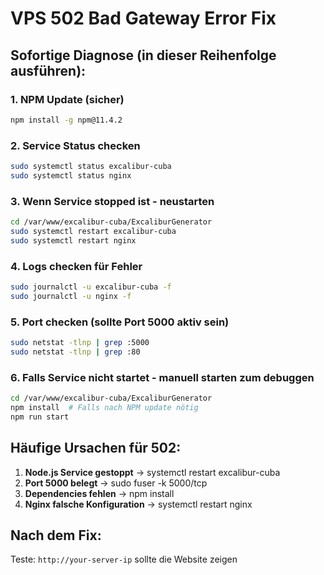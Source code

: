 # VPS 502 Bad Gateway Error Fix

## Sofortige Diagnose (in dieser Reihenfolge ausführen):

### 1. NPM Update (sicher)
```bash
npm install -g npm@11.4.2
```

### 2. Service Status checken
```bash
sudo systemctl status excalibur-cuba
sudo systemctl status nginx
```

### 3. Wenn Service stopped ist - neustarten
```bash
cd /var/www/excalibur-cuba/ExcaliburGenerator
sudo systemctl restart excalibur-cuba
sudo systemctl restart nginx
```

### 4. Logs checken für Fehler
```bash
sudo journalctl -u excalibur-cuba -f
sudo journalctl -u nginx -f
```

### 5. Port checken (sollte Port 5000 aktiv sein)
```bash
sudo netstat -tlnp | grep :5000
sudo netstat -tlnp | grep :80
```

### 6. Falls Service nicht startet - manuell starten zum debuggen
```bash
cd /var/www/excalibur-cuba/ExcaliburGenerator
npm install  # Falls nach NPM update nötig
npm run start
```

## Häufige Ursachen für 502:

1. **Node.js Service gestoppt** → systemctl restart excalibur-cuba
2. **Port 5000 belegt** → sudo fuser -k 5000/tcp
3. **Dependencies fehlen** → npm install
4. **Nginx falsche Konfiguration** → systemctl restart nginx

## Nach dem Fix:
Teste: `http://your-server-ip` sollte die Website zeigen